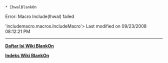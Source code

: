     * IhwalBlankOn

Error: Macro Include(Ihwal) failed

'includemacro.macros.IncludeMacro'> 
Last modified on 09/23/2008 08:12:21 PM

---
[**Daftar Isi Wiki BlankOn**](/DaftarIsi/README.md)
 
[**Indeks Wiki BlankOn**](/Indeks.md)



